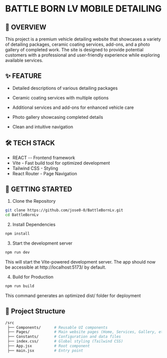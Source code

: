# BATTLE BORN LV MOBILE DETAILING

## 📖 OVERVIEW

This project is a premium vehicle detailing website that showcases a variety of detailing packages, ceramic coating services, add-ons, and a photo gallery of completed work. The site is designed to provide potential customers with a professional and user-friendly experience while exploring available services.

## ✨ FEATURE

- Detailed descriptions of various detailing packages

- Ceramic coating services with multiple options

- Additional services and add-ons for enhanced vehicle care

- Photo gallery showcasing completed details

- Clean and intuitive navigation

## 🛠 TECH STACK

- REACT -- Frontend framework
- Vite - Fast build tool for optimized development
- Tailwind CSS - Styling
- React Router - Page Navigation

## 🚀 GETTING STARTED

1. Clone the Repository

```bash
git clone https://github.com/jose0-0/BattleBornLv.git
cd BattleBornLv
```

2. Install Dependencies

```bash
npm install
```

3. Start the development server

```bash
npm run dev
```

This will start the Vite-powered development server. The app should now be accessible at http://localhost:5173/ by default.

4. Build for Production

```bash
npm run build
```

This command generates an optimized dist/ folder for deployment

## 📁 Project Structure

```bash
/src
 ├── Components/      # Reusable UI components
 ├── Pages/           # Main website pages (Home, Services, Gallery, etc.)
 ├── Constants/       # Configuration and data files
 ├── index.css/       # Global styling (Tailwind CSS)
 ├── App.jsx          # Root component
 ├── main.jsx         # Entry point
```
